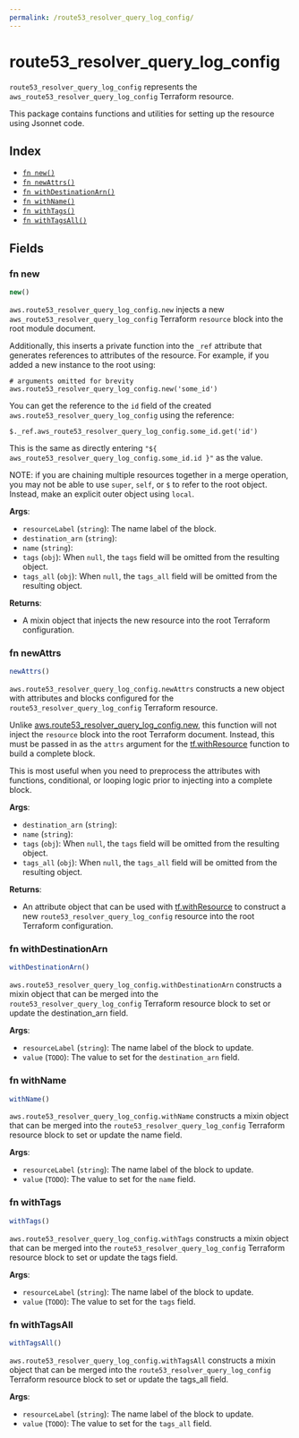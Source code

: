 ```yaml
---
permalink: /route53_resolver_query_log_config/
---
```


# route53_resolver_query_log_config

`route53_resolver_query_log_config` represents the `aws_route53_resolver_query_log_config` Terraform resource.



This package contains functions and utilities for setting up the resource using Jsonnet code.


## Index

* [`fn new()`](#fn-new)
* [`fn newAttrs()`](#fn-newattrs)
* [`fn withDestinationArn()`](#fn-withdestinationarn)
* [`fn withName()`](#fn-withname)
* [`fn withTags()`](#fn-withtags)
* [`fn withTagsAll()`](#fn-withtagsall)

## Fields

### fn new

```ts
new()
```


`aws.route53_resolver_query_log_config.new` injects a new `aws_route53_resolver_query_log_config` Terraform `resource`
block into the root module document.

Additionally, this inserts a private function into the `_ref` attribute that generates references to attributes of the
resource. For example, if you added a new instance to the root using:

    # arguments omitted for brevity
    aws.route53_resolver_query_log_config.new('some_id')

You can get the reference to the `id` field of the created `aws.route53_resolver_query_log_config` using the reference:

    $._ref.aws_route53_resolver_query_log_config.some_id.get('id')

This is the same as directly entering `"${ aws_route53_resolver_query_log_config.some_id.id }"` as the value.

NOTE: if you are chaining multiple resources together in a merge operation, you may not be able to use `super`, `self`,
or `$` to refer to the root object. Instead, make an explicit outer object using `local`.

**Args**:
  - `resourceLabel` (`string`): The name label of the block.
  - `destination_arn` (`string`): 
  - `name` (`string`): 
  - `tags` (`obj`):  When `null`, the `tags` field will be omitted from the resulting object.
  - `tags_all` (`obj`):  When `null`, the `tags_all` field will be omitted from the resulting object.

**Returns**:
- A mixin object that injects the new resource into the root Terraform configuration.


### fn newAttrs

```ts
newAttrs()
```


`aws.route53_resolver_query_log_config.newAttrs` constructs a new object with attributes and blocks configured for the `route53_resolver_query_log_config`
Terraform resource.

Unlike [aws.route53_resolver_query_log_config.new](#fn-route53resolverquerylogconfignew), this function will not inject the `resource`
block into the root Terraform document. Instead, this must be passed in as the `attrs` argument for the
[tf.withResource](https://github.com/tf-libsonnet/core/tree/main/docs#fn-withresource) function to build a complete block.

This is most useful when you need to preprocess the attributes with functions, conditional, or looping logic prior to
injecting into a complete block.

**Args**:
  - `destination_arn` (`string`): 
  - `name` (`string`): 
  - `tags` (`obj`):  When `null`, the `tags` field will be omitted from the resulting object.
  - `tags_all` (`obj`):  When `null`, the `tags_all` field will be omitted from the resulting object.

**Returns**:
  - An attribute object that can be used with [tf.withResource](https://github.com/tf-libsonnet/core/tree/main/docs#fn-withresource) to construct a new `route53_resolver_query_log_config` resource into the root Terraform configuration.


### fn withDestinationArn

```ts
withDestinationArn()
```

`aws.route53_resolver_query_log_config.withDestinationArn` constructs a mixin object that can be merged into the `route53_resolver_query_log_config`
Terraform resource block to set or update the destination_arn field.



**Args**:
  - `resourceLabel` (`string`): The name label of the block to update.
  - `value` (`TODO`): The value to set for the `destination_arn` field.


### fn withName

```ts
withName()
```

`aws.route53_resolver_query_log_config.withName` constructs a mixin object that can be merged into the `route53_resolver_query_log_config`
Terraform resource block to set or update the name field.



**Args**:
  - `resourceLabel` (`string`): The name label of the block to update.
  - `value` (`TODO`): The value to set for the `name` field.


### fn withTags

```ts
withTags()
```

`aws.route53_resolver_query_log_config.withTags` constructs a mixin object that can be merged into the `route53_resolver_query_log_config`
Terraform resource block to set or update the tags field.



**Args**:
  - `resourceLabel` (`string`): The name label of the block to update.
  - `value` (`TODO`): The value to set for the `tags` field.


### fn withTagsAll

```ts
withTagsAll()
```

`aws.route53_resolver_query_log_config.withTagsAll` constructs a mixin object that can be merged into the `route53_resolver_query_log_config`
Terraform resource block to set or update the tags_all field.



**Args**:
  - `resourceLabel` (`string`): The name label of the block to update.
  - `value` (`TODO`): The value to set for the `tags_all` field.

